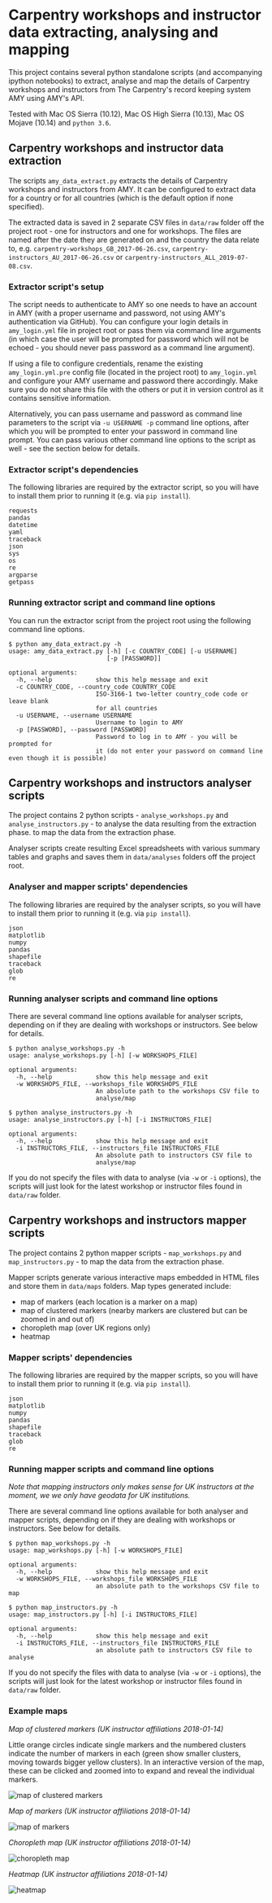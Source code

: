 # Carpentry workshops and instructor data extracting, analysing and mapping
This project contains several python standalone scripts (and accompanying ipython notebooks) to extract, analyse and map the details
of Carpentry workshops and instructors from The Carpentry's record keeping system AMY using AMY's API.

Tested with Mac OS Sierra (10.12), Mac OS High Sierra (10.13), Mac OS Mojave (10.14) and `python 3.6`.


## Carpentry workshops and instructor data extraction
The scripts `amy_data_extract.py` extracts the details of Carpentry workshops
and instructors from AMY. It can be configured to extract data for a country or for all countries (which is the default option if none specified).

The extracted data is saved in 2 separate CSV files in `data/raw` folder off the project root - one for instructors and one for workshops. The files
are named after the date they are generated on and the
country the data relate to, e.g. `carpentry-workshops_GB_2017-06-26.csv`, `carpentry-instructors_AU_2017-06-26.csv` or `carpentry-instructors_ALL_2019-07-08.csv`.

### Extractor script's setup
The script needs to authenticate to AMY so one needs to have an account in AMY (with a proper username and password, not using AMY's authentication via GitHub).
You can configure your login details in `amy_login.yml` file in project root or pass them via command line arguments (in which case the user will be prompted for password which 
will not be echoed - you should never pass password as a command line argument). 

If using a file to configure credentials, rename the existing `amy_login.yml.pre` config file (located in the project root) 
to `amy_login.yml` and configure your AMY username and password there accordingly. Make sure you do not share this file with the others or put it in version control 
as it contains sensitive information.

Alternatively, you can pass username and password as command line parameters to the script via `-u USERNAME -p` command line options, after which you will be prompted to enter your password 
in command line prompt. 
You can pass various other command line options to the script as well - see the section below for details.

### Extractor script's dependencies
The following libraries are required by the extractor script, so you will have to install them prior to running it (e.g. via `pip install`).
```
requests
pandas
datetime
yaml
traceback
json
sys
os
re
argparse
getpass
```

### Running extractor script and command line options
You can run the extractor script from the project root using the following command line options.
```
$ python amy_data_extract.py -h
usage: amy_data_extract.py [-h] [-c COUNTRY_CODE] [-u USERNAME]
                           [-p [PASSWORD]]

optional arguments:
  -h, --help            show this help message and exit
  -c COUNTRY_CODE, --country_code COUNTRY_CODE
                        ISO-3166-1 two-letter country_code code or leave blank
                        for all countries
  -u USERNAME, --username USERNAME
                        Username to login to AMY
  -p [PASSWORD], --password [PASSWORD]
                        Password to log in to AMY - you will be prompted for
                        it (do not enter your password on command line even though it is possible)
```

## Carpentry workshops and instructors analyser scripts

The project contains 2 python scripts - `analyse_workshops.py` and `analyse_instructors.py` - to analyse the data resulting from the extraction phase.
to map the data from the extraction phase.

Analyser scripts create resulting Excel spreadsheets with various summary tables and graphs and saves them in `data/analyses` folders off the project root.

### Analyser and mapper scripts' dependencies
The following libraries are required by the analyser scripts, so you will have to install them prior to running it (e.g. via `pip install`).
```
json
matplotlib
numpy
pandas
shapefile
traceback
glob
re
```

### Running analyser scripts and command line options
There are several command line options available for analyser scripts, depending on if they are dealing with workshops or instructors. See below for details.
```
$ python analyse_workshops.py -h
usage: analyse_workshops.py [-h] [-w WORKSHOPS_FILE]

optional arguments:
  -h, --help            show this help message and exit
  -w WORKSHOPS_FILE, --workshops_file WORKSHOPS_FILE
                        An absolute path to the workshops CSV file to
                        analyse/map
```
```
$ python analyse_instructors.py -h
usage: analyse_instructors.py [-h] [-i INSTRUCTORS_FILE]

optional arguments:
  -h, --help            show this help message and exit
  -i INSTRUCTORS_FILE, --instructors_file INSTRUCTORS_FILE
                        An absolute path to instructors CSV file to
                        analyse/map
```
If you do not specify the files with data to analyse (via `-w` or `-i` options), the scripts will just look for the latest workshop or instructor files found in `data/raw` folder.

## Carpentry workshops and instructors mapper scripts

The project contains 2 python mapper scripts - `map_workshops.py` and `map_instructors.py` - to map the data from the extraction phase.

Mapper scripts generate various interactive maps embedded in HTML files and store them in `data/maps` folders. Map types generated include:
* map of markers (each location is a marker on a map)
* map of clustered markers (nearby markers are clustered but can be zoomed in and out of)
* choropleth map (over UK regions only)
* heatmap

### Mapper scripts' dependencies 
The following libraries are required by the mapper scripts, so you will have to install them prior to running it (e.g. via `pip install`).
```
json
matplotlib
numpy
pandas
shapefile
traceback
glob
re
```

### Running mapper scripts and command line options

*Note that mapping instructors only makes sense for UK instructors at the moment, we we only have geodata for UK institutions.*

There are several command line options available for both analyser and mapper scripts, depending on if they are dealing with workshops or instructors. See below for details.
```
$ python map_workshops.py -h
usage: map_workshops.py [-h] [-w WORKSHOPS_FILE]

optional arguments:
  -h, --help            show this help message and exit
  -w WORKSHOPS_FILE, --workshops_file WORKSHOPS_FILE
                        an absolute path to the workshops CSV file to map
```
```
$ python map_instructors.py -h
usage: map_instructors.py [-h] [-i INSTRUCTORS_FILE]

optional arguments:
  -h, --help            show this help message and exit
  -i INSTRUCTORS_FILE, --instructors_file INSTRUCTORS_FILE
                        an absolute path to instructors CSV file to analyse
```
If you do not specify the files with data to analyse (via `-w` or `-i` options), the scripts will just look for the latest workshop or instructor files found in `data/raw` folder.
### Example maps

*Map of clustered markers (UK instructor affiliations 2018-01-14)*

Little orange circles indicate single markers and the numbered clusters indicate the number of markers in each (green show smaller clusters, moving towards bigger yellow clusters). In an interactive version of the map, these can be clicked and zoomed into to expand and reveal the individual markers.

![map of clustered markers](https://github.com/softwaresaved/carpentry-workshops-instructors-extractor/raw/develop/map_clustered_instructor_affiliations_carpentry-instructors_GB_2018-01-14.png)

*Map of markers (UK instructor affiliations 2018-01-14)*

![map of markers](https://github.com/softwaresaved/carpentry-workshops-instructors-extractor/raw/develop/map_instructor_affiliations_carpentry-instructors_GB_2018-01-14.png)

*Choropleth map (UK instructor affiliations 2018-01-14)*

![choropleth map](https://github.com/softwaresaved/carpentry-workshops-instructors-extractor/raw/develop/choropleth_map_instructors_per_UK_regions_carpentry-instructors_GB_2018-01-14.png)

*Heatmap (UK instructor affiliations 2018-01-14)*

![heatmap](https://github.com/softwaresaved/carpentry-workshops-instructors-extractor/raw/develop/heatmap_instructor_affiliations_carpentry-instructors_GB_2018-01-14.png)